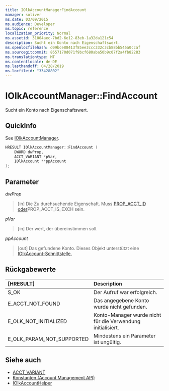 ```yaml
---
title: IOlkAccountManagerFindAccount
manager: soliver
ms.date: 03/09/2015
ms.audience: Developer
ms.topic: reference
localization_priority: Normal
ms.assetid: 31004aec-7bd2-6e12-83eb-1a32da121c54
description: Sucht ein Konto nach Eigenschaftswert.
ms.openlocfilehash: d09bce88413f85ee3ccc332c3cb88bb545a0ccaf
ms.sourcegitcommit: 8657170d071f9bcf680aba50b9c07f2a4fb82283
ms.translationtype: MT
ms.contentlocale: de-DE
ms.lasthandoff: 04/28/2019
ms.locfileid: "33428802"
---
```

# <a name="iolkaccountmanagerfindaccount"></a>IOlkAccountManager::FindAccount

Sucht ein Konto nach Eigenschaftswert.
  
## <a name="quick-info"></a>QuickInfo

See [IOlkAccountManager](iolkaccountmanager.md).
  
```cpp
HRESULT IOlkAccountManager::FindAccount (  
    DWORD dwProp, 
    ACCT_VARIANT *pVar, 
    IOlkAccount **ppAccount 
);
```

## <a name="parameters"></a>Parameter

_dwProp_
  
> [in] Die Zu durchsuchende Eigenschaft. Muss [PROP_ACCT_ID](prop_acct_id.md) [oder](prop_acct_is_exch.md)PROP_ACCT_IS_EXCH sein.
    
_pVar_
  
> [in] Der wert, der übereinstimmen soll.
    
_ppAccount_
  
> [out] Das gefundene Konto. Dieses Objekt unterstützt eine [IOlkAccount-Schnittstelle.](iolkaccount.md) 
    
## <a name="return-values"></a>Rückgabewerte

|**[HRESULT]**|**Description**|
|:-----|:-----|
|S_OK  <br/> |Der Aufruf war erfolgreich.  <br/> |
|E_ACCT_NOT_FOUND  <br/> |Das angegebene Konto wurde nicht gefunden.  <br/> |
|E_OLK_NOT_INITIALIZED  <br/> |Konto-Manager wurde nicht für die Verwendung initialisiert.  <br/> |
|E_OLK_PARAM_NOT_SUPPORTED  <br/> |Mindestens ein Parameter ist ungültig.  <br/> |
   
## <a name="see-also"></a>Siehe auch

- [ACCT_VARIANT](acct_variant.md)  
- [Konstanten (Account Management API)](constants-account-management-api.md)  
- [IOlkAccountHelper](iolkaccounthelper.md)

